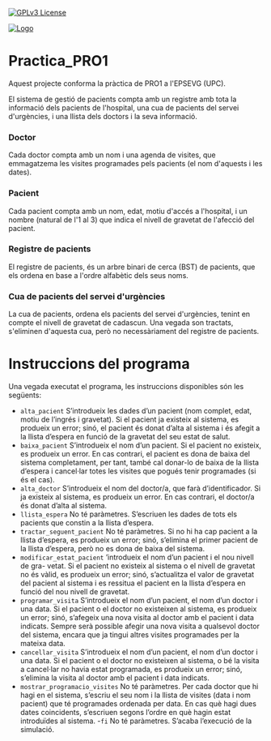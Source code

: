[![GPLv3 License](https://img.shields.io/badge/License-GPL%20v3-yellow.svg)](https://opensource.org/licenses/)

[![Logo](https://camo.githubusercontent.com/824ab59f0f7eff5585ea26cb01600b956575c85b87824e362738a74cd52c0c06/68747470733a2f2f7777772e7570632e6564752f636f6d756e69636163696f2f63612f6964656e74697461742f646573636172726567612d6172786975732d677261666963732f666974786572732d6d617263612d7072696e636970616c2f7570632d706f73697469752d70333030352e706e67)](https://www.upc.edu/ca)

# Practica_PRO1

Aquest projecte conforma la pràctica de PRO1 a l'EPSEVG (UPC).

El sistema de gestió de pacients compta amb un registre amb tota la informació dels pacients de l'hospital, una cua de pacients del servei d'urgències, i una llista dels doctors i la seva informació.

### Doctor

Cada doctor compta amb un nom i una agenda de visites, que emmagatzema les visites programades pels pacients (el nom d'aquests i les dates).

### Pacient

Cada pacient compta amb un nom, edat, motiu d'accés a l'hospital, i un nombre (natural de l'1 al 3) que indica el nivell de gravetat de l'afecció del pacient.

### Registre de pacients

El registre de pacients, és un arbre binari de cerca (BST) de pacients, que els ordena en base a l'ordre alfabètic dels seus noms.

### Cua de pacients del servei d'urgències

La cua de pacients, ordena els pacients del servei d'urgències, tenint en compte el nivell de gravetat de cadascun. Una vegada son tractats, s'eliminen d'aquesta cua, però no necessàriament del registre de
pacients.

# Instruccions del programa

Una vegada executat el programa, les instruccions disponibles són les següents:

- ```alta_pacient``` S’introdueix les dades d’un pacient (nom complet, edat, motiu de
l’ingrés i gravetat). Si el pacient ja existeix al sistema, es produeix un error; sinó,
el pacient és donat d’alta al sistema i és afegit a la llista d’espera en funció de la
gravetat del seu estat de salut.
- ```baixa_pacient``` S’introdueix el nom d’un pacient. Si el pacient no existeix, es produeix
un error. En cas contrari, el pacient es dona de baixa del sistema completament, per
tant, també cal donar-lo de baixa de la llista d’espera i cancel·lar totes les visites que
pogués tenir programades (si és el cas).
- ```alta_doctor``` S’introdueix el nom del doctor/a, que farà d’identificador. Si ja existeix
al sistema, es produeix un error. En cas contrari, el doctor/a és donat d’alta al
sistema.
- ```llista_espera``` No té paràmetres. S’escriuen les dades de tots els pacients que constin
a la llista d’espera.
- ```tractar_seguent_pacient``` No té paràmetres. Si no hi ha cap pacient a la llista
d’espera, es produeix un error; sinó, s’elimina el primer pacient de la llista d’espera,
però no es dona de baixa del sistema.
- ```modificar_estat_pacient``` ’introdueix el nom d’un pacient i el nou nivell de gra-
vetat. Si el pacient no existeix al sistema o el nivell de gravetat no és vàlid, es
produeix un error; sinó, s’actualitza el valor de gravetat del pacient al sistema i es
ressitua el pacient en la llista d’espera en funció del nou nivell de gravetat.
- ```programar_visita``` S’introdueix el nom d’un pacient, el nom d’un doctor i una
data. Si el pacient o el doctor no existeixen al sistema, es produeix un error; sinó,
s’afegeix una nova visita al doctor amb el pacient i data indicats. Sempre serà possible
afegir una nova visita a qualsevol doctor del sistema, encara que ja tingui altres visites
programades per la mateixa data.
- ```cancellar_visita``` S’introdueix el nom d’un pacient, el nom d’un doctor i una
data. Si el pacient o el doctor no existeixen al sistema, o bé la visita a cancel·lar no
havia estat programada, es produeix un error; sinó, s’elimina la visita al doctor amb
el pacient i data indicats.
- ```mostrar_programacio_visites``` No té paràmetres. Per cada doctor que hi hagi en el
sistema, s’escriu el seu nom i la llista de visites (data i nom pacient) que té programades
ordenada per data. En cas què hagi dues dates coincidents, s’escriuen segons l’ordre
en què hagin estat introduïdes al sistema.
-```fi``` No té paràmetres. S’acaba l’execució de la simulació.

